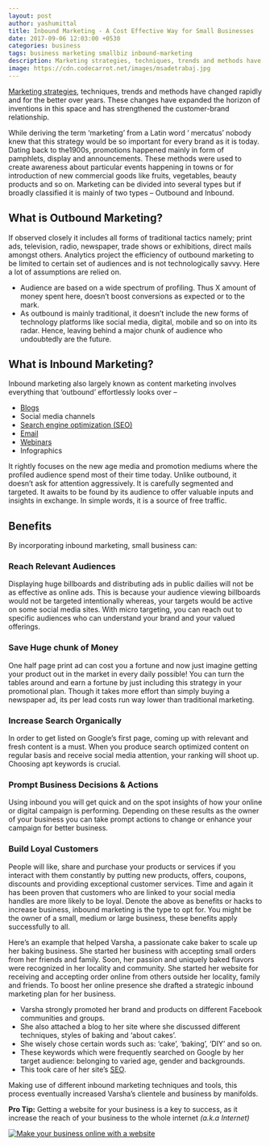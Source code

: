 ```yaml
---
layout: post
author: yashumittal
title: Inbound Marketing - A Cost Effective Way for Small Businesses
date: 2017-09-06 12:03:00 +0530
categories: business
tags: business marketing smallbiz inbound-marketing
description: Marketing strategies, techniques, trends and methods have changed rapidly and for the better over years. These changes have expanded the horizon of inventions in this space and has strengthened the customer-brand relationship.
image: https://cdn.codecarrot.net/images/msadetrabaj.jpg
---
```


[Marketing strategies](/how-to-become-a-digital-marketing-expert-through-blogging), techniques, trends and methods have changed rapidly and for the better over years. These changes have expanded the horizon of inventions in this space and has strengthened the customer-brand relationship.

While deriving the term ‘marketing’ from a Latin word ‘ mercatus’ nobody knew that this strategy would be so important for every brand as it is today. Dating back to the1900s, promotions happened mainly in form of pamphlets, display and announcements. These methods were used to create awareness about particular events happening in towns or for introduction of new commercial goods like fruits, vegetables, beauty products and so on. Marketing can be divided into several types but if broadly classified it is mainly of two types – Outbound and Inbound.

## What is Outbound Marketing?

If observed closely it includes all forms of traditional tactics namely; print ads, television, radio, newspaper, trade shows or exhibitions, direct mails amongst others. Analytics project the efficiency of outbound marketing to be limited to certain set of audiences and is not technologically savvy. Here a lot of assumptions are relied on.

* Audience are based on a wide spectrum of profiling. Thus X amount of money spent here, doesn’t boost conversions as expected or to the mark.
* As outbound is mainly traditional, it doesn’t include the new forms of technology platforms like social media, digital, mobile and so on into its radar. Hence, leaving behind a major chunk of audience who undoubtedly are the future.

## What is Inbound Marketing?

Inbound marketing also largely known as content marketing involves everything that ‘outbound’ effortlessly looks over –

* [Blogs](/how-to-write-a-blog-post-people-want-to-read)
* Social media channels
* [Search engine optimization (SEO)](/9-seo-tips-improve-website-performance-drive-traffic)
* [Email](/beginners-guide-to-starting-an-email-list)
* [Webinars](/how-to-turn-your-webinar-into-a-magnet-for-new-customers)
* Infographics

It rightly focuses on the new age media and promotion mediums where the profiled audience spend most of their time today. Unlike outbound, it doesn’t ask for attention aggressively. It is carefully segmented and targeted. It awaits to be found by its audience to offer valuable inputs and insights in exchange. In simple words, it is a source of free traffic.

## Benefits

By incorporating inbound marketing, small business can:

### Reach Relevant Audiences

Displaying huge billboards and distributing ads in public dailies will not be as effective as online ads. This is because your audience viewing billboards would not be targeted intentionally whereas, your targets would be active on some social media sites. With micro targeting, you can reach out to specific audiences who can understand your brand and your valued offerings.

### Save Huge chunk of Money

One half page print ad can cost you a fortune and now just imagine getting your product out in the market in every daily possible! You can turn the tables around and earn a fortune by just including this strategy in your promotional plan. Though it takes more effort than simply buying a newspaper ad, its per lead costs run way lower than traditional marketing.

### Increase Search Organically

In order to get listed on Google’s first page, coming up with relevant and fresh content is a must. When you produce search optimized content on regular basis and receive social media attention, your ranking will shoot up. Choosing apt keywords is crucial.

### Prompt Business Decisions & Actions

Using inbound you will get quick and on the spot insights of how your online or digital campaign is performing. Depending on these results as the owner of your business you can take prompt actions to change or enhance your campaign for better business.

### Build Loyal Customers

People will like, share and purchase your products or services if you interact with them constantly by putting new products, offers, coupons, discounts and providing exceptional customer services. Time and again it has been proven that customers who are linked to your social media handles are more likely to be loyal. Denote the above as benefits or hacks to increase business, inbound marketing is the type to opt for. You might be the owner of a small, medium or large business, these benefits apply successfully to all.

Here’s an example that helped Varsha, a passionate cake baker to scale up her baking business. She started her business with accepting small orders from her friends and family. Soon, her passion and uniquely baked flavors were recognized in her locality and community. She started her website for receiving and accepting order online from others outside her locality, family and friends. To boost her online presence she drafted a strategic inbound marketing plan for her business.

* Varsha strongly promoted her brand and products on different Facebook communities and groups.
* She also attached a blog to her site where she discussed different techniques, styles of baking and ‘about cakes’.
* She wisely chose certain words such as: ‘cake’, ‘baking’, ‘DIY’ and so on.
* These keywords which were frequently searched on Google by her target audience: belonging to varied age, gender and backgrounds.
* This took care of her site’s [SEO](/9-seo-tips-improve-website-performance-drive-traffic).

Making use of different inbound marketing techniques and tools, this process eventually increased Varsha’s clientele and business by manifolds.

**Pro Tip:** Getting a website for your business is a key to success, as it increase the reach of your business to the whole internet *(a.k.a Internet)*

[![Make your business online with a website](https://cdn.codecarrot.net/images/make-your-business-online-with-a-website-promo.png)](//www.codecarrot.net/)
